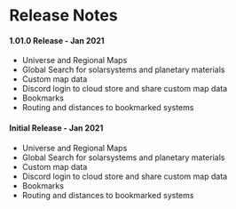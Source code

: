 # Release Notes

#### 1.01.0 Release - Jan 2021
 - Universe and Regional Maps
 - Global Search for solarsystems and planetary materials
 - Custom map data
 - Discord login to cloud store and share custom map data
 - Bookmarks
 - Routing and distances to bookmarked systems

#### Initial Release - Jan 2021
 - Universe and Regional Maps
 - Global Search for solarsystems and planetary materials
 - Custom map data
 - Discord login to cloud store and share custom map data
 - Bookmarks
 - Routing and distances to bookmarked systems




<!--stackedit_data:
eyJoaXN0b3J5IjpbODM4NzM5MjM5LC0xMTA2NTgxNTI1LDQ4OT
k2OTA3NSwyMDA1NTA1NzUyLDEzNzMxOTk0OTAsMTMyMjM3NzI4
OSwtMTcxMzU0MTg4MCwtMTU4MzA4MjM0Myw3NjIxNDM4OTcsMT
g4MzQ4NTY4LDYzNjk4MjI0OCwxMTQ2MTE1OTkyLDEzOTcxNDk1
NTIsLTU5OTY5OTk2NCwxNjkxMTIzNzA0LDExNTUxMzM5ODQsLT
ExMTE3NjA5NjEsMzE1NTk3NjYzLDk5OTUxNDM4MywyMDI5MzAy
MDUzXX0=
-->